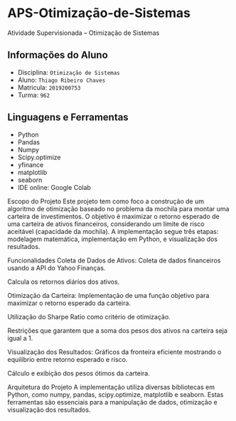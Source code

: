 # APS-Otimização-de-Sistemas

Atividade Supervisionada – Otimização de Sistemas
## Informações do Aluno

 -  Disciplina: `Otimização de Sistemas`
 -  Aluno: `Thiago Ribeiro Chaves`
 -  Matricula: `2019200753`
 -  Turma: `962`

## Linguagens e Ferramentas

 - Python
 - Pandas
 - Numpy
 - Scipy.optimize
 - yfinance
 - matplotlib
 - seaborn
 - IDE online: Google Colab


Escopo do Projeto
Este projeto tem como foco a construção de um algoritmo de otimização baseado no problema da mochila para montar uma carteira de investimentos. O objetivo é maximizar o retorno esperado de uma carteira de ativos financeiros, considerando um limite de risco aceitável (capacidade da mochila). A implementação segue três etapas: modelagem matemática, implementação em Python, e visualização dos resultados.

Funcionalidades
Coleta de Dados de Ativos:
Coleta de dados financeiros usando a API do Yahoo Finanças.

Calcula os retornos diários dos ativos.

Otimização da Carteira:
Implementação de uma função objetivo para maximizar o retorno esperado da carteira.

Utilização do Sharpe Ratio como critério de otimização.

Restrições que garantem que a soma dos pesos dos ativos na carteira seja igual a 1.

Visualização dos Resultados:
Gráficos da fronteira eficiente mostrando o equilíbrio entre retorno esperado e risco.

Cálculo e exibição dos pesos ótimos da carteira.

Arquitetura do Projeto
A implementação utiliza diversas bibliotecas em Python, como numpy, pandas, scipy.optimize, matplotlib e seaborn. Estas ferramentas são essenciais para a manipulação de dados, otimização e visualização dos resultados.

